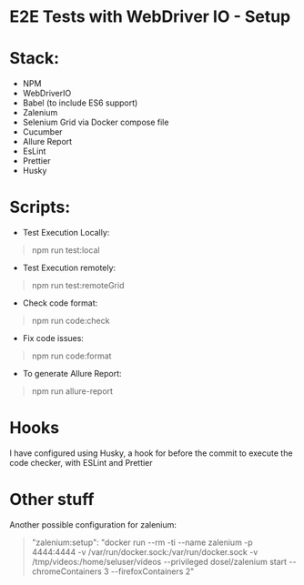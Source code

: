 # E2E Tests with WebDriver IO - Setup

# Stack: 
* NPM
* WebDriverIO
* Babel (to include ES6 support)
* Zalenium
* Selenium Grid via Docker compose file
* Cucumber
* Allure Report
* EsLint
* Prettier
* Husky

# Scripts:
* Test Execution Locally: 
> npm run test:local
* Test Execution remotely: 
> npm run test:remoteGrid
* Check code format:
> npm run code:check
* Fix code issues:
> npm run code:format
* To generate Allure Report:
> npm run allure-report

# Hooks

I have configured using Husky, a hook for before the commit to execute the code checker, with ESLint and Prettier

# Other stuff

Another possible configuration for zalenium:

 > "zalenium:setup": "docker run --rm -ti --name zalenium -p 4444:4444 -v /var/run/docker.sock:/var/run/docker.sock -v /tmp/videos:/home/seluser/videos --privileged dosel/zalenium start --chromeContainers 3 --firefoxContainers 2"